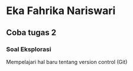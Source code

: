 # Eka Fahrika Nariswari
## Coba tugas 2
### Soal Eksplorasi 

Mempelajari hal baru tentang version control (Git) 